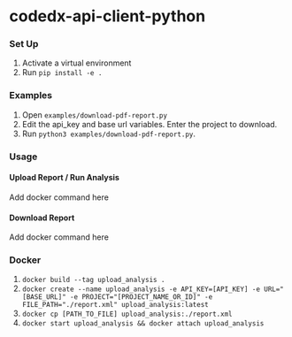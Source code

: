 # codedx-api-client-python
### Set Up
1. Activate a virtual environment
2. Run `pip install -e .`

### Examples
1. Open `examples/download-pdf-report.py`
2. Edit the api_key and base url variables. Enter the project to download.
3. Run `python3 examples/download-pdf-report.py`.

### Usage
#### Upload Report / Run Analysis

Add docker command here

#### Download Report 

Add docker command here 


### Docker
1. `docker build --tag upload_analysis .`
2. `docker create --name upload_analysis -e API_KEY=[API_KEY] -e URL="[BASE_URL]" -e PROJECT="[PROJECT_NAME_OR_ID]" -e FILE_PATH="./report.xml" upload_analysis:latest`
3. `docker cp [PATH_TO_FILE] upload_analysis:./report.xml`
4. `docker start upload_analysis && docker attach upload_analysis`
